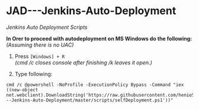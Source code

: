 # JAD---Jenkins-Auto-Deployment  
_Jenkins Auto Deployment Scripts_
    
**In Orer to proceed with autodeployment on MS Windows do the following:**
 _(Assuming there is no UAC)_  
     
1. Press `[Windows] + R`  
_(cmd /c closes console after finishing /k leaves it open.)_    
  
2. Type following:   
```Batchfile  
cmd /c @powershell -NoProfile -ExecutionPolicy Bypass -Command "iex ((new-object net.webclient).DownloadString('https://raw.githubusercontent.com/henioStraszny/JAD---Jenkins-Auto-Deployment/master/scripts/selfDeployment.ps1'))"  
```